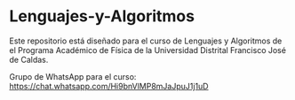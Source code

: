 # Lenguajes-y-Algoritmos
Este repositorio está diseñado para el curso de Lenguajes y Algoritmos de el Programa Académico de Física de la Universidad Distrital Francisco José de Caldas.

Grupo de WhatsApp para el curso: https://chat.whatsapp.com/Hi9bnVlMP8mJaJpuJ1j1uD 
